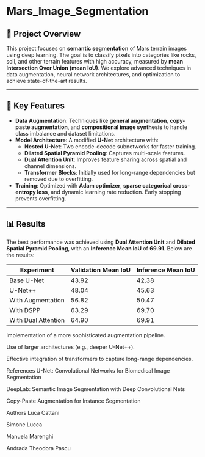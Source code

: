 # Mars_Image_Segmentation

## 🚀 Project Overview

This project focuses on **semantic segmentation** of Mars terrain images using deep learning. The goal is to classify pixels into categories like rocks, soil, and other terrain features with high accuracy, measured by **mean Intersection Over Union (mean IoU)**. We explore advanced techniques in data augmentation, neural network architectures, and optimization to achieve state-of-the-art results.

---

## 🔑 Key Features

- **Data Augmentation**: Techniques like **general augmentation**, **copy-paste augmentation**, and **compositional image synthesis** to handle class imbalance and dataset limitations.
- **Model Architecture**: A modified **U-Net** architecture with:
  - **Nested U-Net**: Two encode-decode subnetworks for faster training.
  - **Dilated Spatial Pyramid Pooling**: Captures multi-scale features.
  - **Dual Attention Unit**: Improves feature sharing across spatial and channel dimensions.
  - **Transformer Blocks**: Initially used for long-range dependencies but removed due to overfitting.
- **Training**: Optimized with **Adam optimizer**, **sparse categorical cross-entropy loss**, and dynamic learning rate reduction. Early stopping prevents overfitting.

---

## 📊 Results

The best performance was achieved using **Dual Attention Unit** and **Dilated Spatial Pyramid Pooling**, with an **Inference Mean IoU** of **69.91**. Below are the results:

| Experiment               | Validation Mean IoU | Inference Mean IoU |
|--------------------------|---------------------|--------------------|
| Base U-Net               | 43.92               | 42.38              |
| U-Net++                  | 48.04               | 45.63              |
| With Augmentation        | 56.82               | 50.47              |
| With DSPP                | 63.29               | 69.70              |
| With Dual Attention      | 64.90               | 69.91              |


Implementation of a more sophisticated augmentation pipeline.

Use of larger architectures (e.g., deeper U-Net++).

Effective integration of transformers to capture long-range dependencies.

References
U-Net: Convolutional Networks for Biomedical Image Segmentation

DeepLab: Semantic Image Segmentation with Deep Convolutional Nets

Copy-Paste Augmentation for Instance Segmentation

Authors
Luca Cattani

Simone Lucca

Manuela Marenghi

Andrada Theodora Pascu
